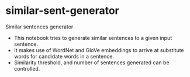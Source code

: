 # similar-sent-generator
Similar sentences generator

- This notebook tries to generate similar sentences to a given input sentence. 
- It makes use of WordNet and GloVe embeddings to arrive at substitute words for candidate words in a sentence.
- Similarity threshold, and number of sentences generated can be controlled.
